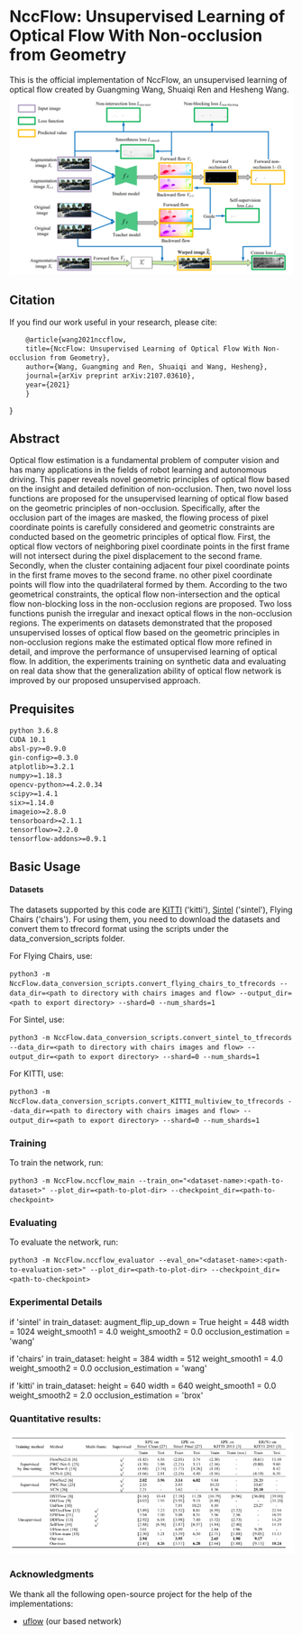 **NccFlow: Unsupervised Learning of Optical Flow With Non-occlusion from Geometry**
==============================================================================================================================

This is the official implementation of NccFlow, an unsupervised learning of optical flow  created by Guangming Wang, Shuaiqi Ren and Hesheng Wang.
![](doc/network.png)

## Citation
If you find our work useful in your research, please cite:

        @article{wang2021nccflow,
        title={NccFlow: Unsupervised Learning of Optical Flow With Non-occlusion from Geometry},
        author={Wang, Guangming and Ren, Shuaiqi and Wang, Hesheng},
        journal={arXiv preprint arXiv:2107.03610},
        year={2021}
        }
}





## Abstract
Optical flow estimation is a fundamental problem of computer vision and has many applications in the fields of robot learning and autonomous driving. This paper reveals novel geometric principles of optical flow based on the insight and detailed definition of non-occlusion. Then, two novel loss functions are proposed for the unsupervised learning of optical flow based on the geometric principles of non-occlusion. Specifically, after the occlusion part of the images are masked, the flowing process of pixel coordinate points is carefully considered and geometric constraints are conducted based on the geometric principles of optical flow. First, the optical flow vectors of neighboring pixel coordinate points in the first frame will not intersect during the pixel displacement to the second frame. Secondly, when the cluster containing adjacent four pixel coordinate points in the first frame moves to the second frame. no other pixel coordinate points will flow into the quadrilateral formed by them. According to the two geometrical constraints, the optical flow non-intersection and the optical flow non-blocking loss in the non-occlusion regions are proposed. Two loss functions punish the irregular and inexact optical flows in the non-occlusion regions. The experiments on datasets demonstrated that the proposed unsupervised losses of optical flow based on the geometric principles in non-occlusion regions make the estimated optical flow more refined in detail, and improve the performance of unsupervised learning of optical flow. In addition, the experiments training on synthetic data and evaluating on real data show that the generalization ability of optical flow network is improved by our proposed unsupervised approach.


## Prequisites
    python 3.6.8
    CUDA 10.1
    absl-py>=0.9.0
    gin-config>=0.3.0
    atplotlib>=3.2.1
    numpy>=1.18.3
    opencv-python>=4.2.0.34
    scipy>=1.4.1 
    six>=1.14.0
    imageio>=2.8.0
    tensorboard>=2.1.1
    tensorflow>=2.2.0
    tensorflow-addons>=0.9.1



## Basic Usage


#### Datasets

The datasets supported by this code are [KITTI](http://www.cvlibs.net/datasets/kitti/eval_flow.php) ('kitti'), [Sintel](http://sintel.is.tue.mpg.de/) ('sintel'), Flying Chairs ('chairs'). For using them, you need to download the datasets and convert them to tfrecord format using the scripts under the data_conversion_scripts folder.

For Flying Chairs, use:

`
python3 -m NccFlow.data_conversion_scripts.convert_flying_chairs_to_tfrecords --data_dir=<path to directory with chairs images and flow> --output_dir=<path to export directory> --shard=0 --num_shards=1
`

For Sintel, use:

`
python3 -m NccFlow.data_conversion_scripts.convert_sintel_to_tfrecords --data_dir=<path to directory with chairs images and flow> --output_dir=<path to export directory> --shard=0 --num_shards=1
`

For KITTI, use:

`
python3 -m NccFlow.data_conversion_scripts.convert_KITTI_multiview_to_tfrecords --data_dir=<path to directory with chairs images and flow> --output_dir=<path to export directory> --shard=0 --num_shards=1
`

### Training
To train the network, run:

`
python3 -m NccFlow.nccflow_main --train_on="<dataset-name>:<path-to-dataset>" --plot_dir=<path-to-plot-dir> --checkpoint_dir=<path-to-checkpoint>
`

### Evaluating
To evaluate the network, run:

`
python3 -m NccFlow.nccflow_evaluator --eval_on="<dataset-name>:<path-to-evaluation-set>" --plot_dir=<path-to-plot-dir> --checkpoint_dir=<path-to-checkpoint>
`

### Experimental Details

if 'sintel' in train_dataset:
  augment_flip_up_down = True
  height = 448
  width = 1024
  weight_smooth1 = 4.0
  weight_smooth2 = 0.0
  occlusion_estimation = 'wang'

if 'chairs' in train_dataset:
  height = 384
  width = 512
  weight_smooth1 = 4.0
  weight_smooth2 = 0.0
  occlusion_estimation = 'wang'

if 'kitti' in train_dataset:
  height = 640
  width = 640
  weight_smooth1 = 0.0
  weight_smooth2 = 2.0
  occlusion_estimation = 'brox'

### Quantitative results:

![](doc/result.png)


### Acknowledgments

We thank all the following open-source project for the help of the implementations:
- [uflow](https://github.com/google-research/google-research/tree/master/uflow) (our based network)











